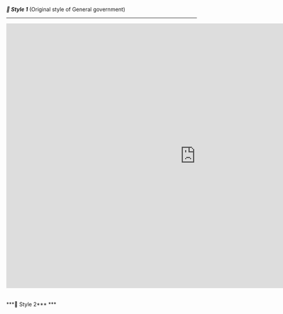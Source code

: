 ***📌 Style 1*** (Original style of General government)
***
<iframe src="https://data.oecd.org/chart/6OcR" width="1000" height="700" style="border: 0" mozallowfullscreen="true" webkitallowfullscreen="true" allowfullscreen="true"><a href="https://data.oecd.org/chart/6OcR" target="_blank">OECD Chart: General government debt, Total, % of GDP, Annual, 2020</a></iframe><br/>  
<br/>  
<br/>
***📌 Style 2***
***
<div class="flourish-embed flourish-chart" data-src="visualisation/11147814"><script src="https://public.flourish.studio/resources/embed.js"></script></div>
